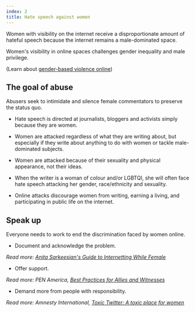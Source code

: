 ```yaml
---
index: 2
title: Hate speech against women
---
```

Women with visibility on the internet receive a disproportionate amount of hateful speech because the internet remains a male-dominated space. 

Women's visibility in online spaces challenges gender inequality and male privilege.

(Learn about [gender-based violence online](umbrella://communications/social-media/expert)) 

## The goal of abuse

Abusers seek to intimidate and silence female commentators to preserve the status quo.

*	Hate speech is directed at journalists, bloggers and activists simply because they are women. 

*	Women are attacked regardless of what they are writing about, but especially if they write about anything to do with women or tackle male-dominated subjects.

*	Women are attacked because of their sexuality and physical appearance, not their ideas. 

*	When the writer is a woman of colour and/or LGBTQI, she will often face hate speech attacking her gender, race/ethnicity and sexuality.

*	Online attacks discourage women from writing, earning a living, and participating in public life on the internet. 

## Speak up

Everyone needs to work to end the discrimination faced by women online.

*	Document and acknowledge the problem.

*Read more: [Anita Sarkeesian's Guide to Internetting While Female](https://www.marieclaire.com/culture/news/a13403/online-harassment-terms-fight-back/)*

*	Offer support.

*Read more: PEN America, [Best Practices for Allies and Witnesses](https://onlineharassmentfieldmanual.pen.org/best-practices-for-allies-and-witnesses/)*

*	Demand more from people with responsibility.

*Read more: Amnesty International, [Toxic Twitter: A toxic place for women](https://www.amnesty.org/en/latest/research/2018/03/online-violence-against-women-chapter-1/#topanchor)*